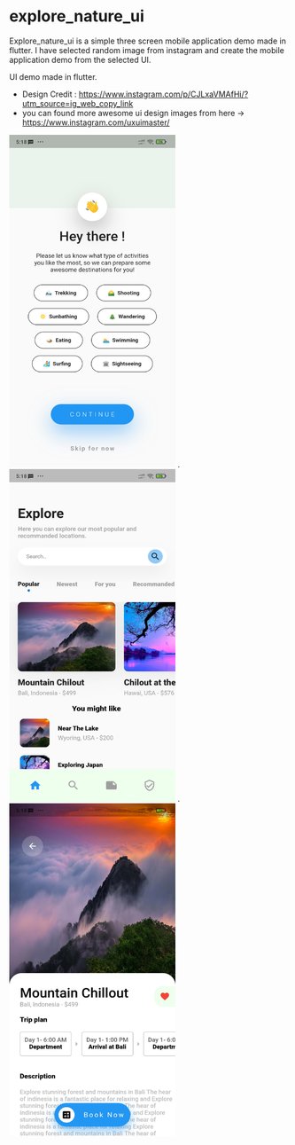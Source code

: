 # explore_nature_ui

Explore_nature_ui is a simple three screen mobile application demo made in flutter. 
I have selected random image from instagram and create the mobile application demo from the selected UI. 

UI demo made in flutter.

* Design Credit : https://www.instagram.com/p/CJLxaVMAfHi/?utm_source=ig_web_copy_link
* you can found more awesome ui design images from here -> https://www.instagram.com/uxuimaster/

<img src="/assets/images/img1.jpg" height="600" width="300"> . <img src="/assets/images/img2.jpg" height="600" width="300"> . <img src="/assets/images/img3.jpg" height="600" width="300">

